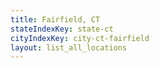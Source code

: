 ```yaml
---
title: Fairfield, CT
stateIndexKey: state-ct
cityIndexKey: city-ct-fairfield
layout: list_all_locations
---
```

